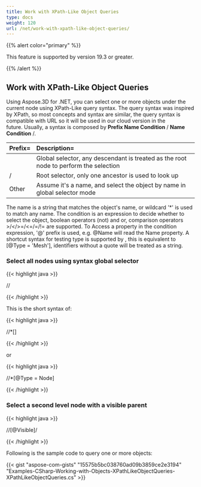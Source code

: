 ```yaml
---
title: Work with XPath-Like Object Queries
type: docs
weight: 120
url: /net/work-with-xpath-like-object-queries/
---
```


{{% alert color="primary" %}} 

This feature is supported by version 19.3 or greater.

{{% /alert %}} 
## **Work with XPath-Like Object Queries**
Using Aspose.3D for .NET, you can select one or more objects under the current node using XPath-Like query syntax. The query syntax was inspired by XPath, so most concepts and syntax are similar, the query syntax is compatible with URL so it will be used in our cloud version in the future. Usually, a syntax is composed by **Prefix Name Condition** / **Name Condition** /.

|**Prefix=**|**Description=**|
| :- | :- |
| |Global selector, any descendant is treated as the root node to perform the selection |
|/|Root selector, only one ancestor is used to look up |
|Other |Assume it's a name, and select the object by name in global selector mode |
The name is a string that matches the object's name, or wildcard '*' is used to match any name. The condition is an expression to decide whether to select the object, boolean operators (not) and or, comparison operators >/</>=/<=/=/!= are supported. To Access a property in the condition expression, '@' prefix is used, e.g. @Name will read the Name property. A shortcut syntax for testing type is supported by <Mesh>, this is equivalent to [@Type = 'Mesh'], identifiers without a quote will be treated as a string.
### **Select all nodes using syntax global selector**
{{< highlight java >}}

 //<Node>

{{< /highlight >}}

This is the short syntax of:

{{< highlight java >}}

 //*[<Node>]

{{< /highlight >}}

or

{{< highlight java >}}

 //*[@Type = Node]

{{< /highlight >}}
### **Select a second level node with a visible parent**
{{< highlight java >}}

 //<Node>[@Visible]/<Node>

{{< /highlight >}}

Following is the sample code to query one or more objects:

{{< gist "aspose-com-gists" "15575b5bc038760ad09b3859ce2e3194" "Examples-CSharp-Working-with-Objects-XPathLikeObjectQueries-XPathLikeObjectQueries.cs" >}}
